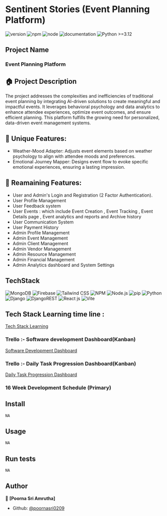 # Sentinent Stories (Event Planning Platform)

![version](https://img.shields.io/badge/version-1.0.0-blue.svg)
![npm](https://img.shields.io/badge/npm->=10.8.0-blue.svg)
![node](https://img.shields.io/badge/node->=20.18.1-blue.svg)
![documentation](https://img.shields.io/badge/documentation-yes-green.svg)
![Python >=3.12](https://img.shields.io/badge/python->=3.11-blue.svg)



## Project Name

### Event Planning Platform

## 🏠 Project Description

The project addresses the complexities and inefficiencies of traditional event planning by integrating AI-driven solutions to create meaningful and impactful events. It leverages behavioral psychology and data analytics to enhance attendee experiences, optimize event outcomes, and ensure efficient planning. This platform fulfills the growing need for personalized, data-driven event management systems.

## 💫 Unique Features:
- Weather-Mood Adapter: Adjusts event elements based on weather psychology to align with attendee moods and preferences.
- Emotional Journey Mapper: Designs event flow to evoke specific emotional experiences, ensuring a lasting impression.

## 💫 Reamaining Features:
- User and Admin's Login and Registration (2 Factor Authentication).
- User Profile Management
- User Feedback system
- User Events :  which include Event Creation , Event Tracking , Event Details page , Event analytics and reports and Archive history
- User Communication System
- User Payment History
- Admin Profile Management
- Admin Event Management
- Admin Client Management
- Admin Vendor Management
- Admin Resource Management
- Admin Financial Management
- Admin Analytics dashboard and System Settings 


## TechStack
![MongoDB](https://img.shields.io/badge/MongoDB-47A248?style=for-the-badge&logo=mongodb&logoColor=white)
![Firebase](https://img.shields.io/badge/Firebase-FFCA28?style=for-the-badge&logo=firebase&logoColor=white)
![Tailwind CSS](https://img.shields.io/badge/Tailwind_CSS-38B2AC?style=for-the-badge&logo=tailwind-css&logoColor=white)
![NPM](https://img.shields.io/badge/NPM-CB3837?style=for-the-badge&logo=npm&logoColor=white)
![Node.js](https://img.shields.io/badge/Node.js-339933?style=for-the-badge&logo=node.js&logoColor=white)
![pip](https://img.shields.io/badge/pip-3776AB?style=for-the-badge&logo=pypi&logoColor=white)
![Python](https://img.shields.io/badge/Python-3776AB?style=for-the-badge&logo=python&logoColor=white)
![Django](https://img.shields.io/badge/django-%23092E20.svg?style=for-the-badge&logo=django&logoColor=white) 
![DjangoREST](https://img.shields.io/badge/DJANGO-REST-ff1709?style=for-the-badge&logo=django&logoColor=white&color=ff1709&labelColor=gray)
![React js](https://img.shields.io/badge/React-20232A?style=for-the-badge&logo=react&logoColor=61DAFB)
![Vite](https://img.shields.io/badge/Vite-646CFF?style=for-the-badge&logo=vite&logoColor=white)


## Tech Stack Learning time line : 
[Tech Stack Learning](https://github.com/users/poornasri0209/projects/1)

### Trello :- Software development Dashboard(Kanban)
[Software Development Dashboard](https://trello.com/invite/b/679a217910d5e580fa091f9c/ATTI23b800c404636dbc6a0976e1ce6e72126E40BF74/software-development)

### Trello :- Daily Task Progression Dashboard(Kanban)
[Daily Task Progression Dashboard](https://trello.com/invite/b/679a21a0767b632b42e15bd8/ATTId83a4b26bdf878b44f8e50339c13cf36417BEA91/daily-task-progression)

### 16 Week Development Schedule (Primary)



## Install

```sh
NA
```

## Usage

```sh
NA
```

## Run tests

```sh
NA
```

## Author

👤 **[Poorna Sri Amrutha]**

* Github: [@poornasri0209](https://github.com/poornasri0209)


